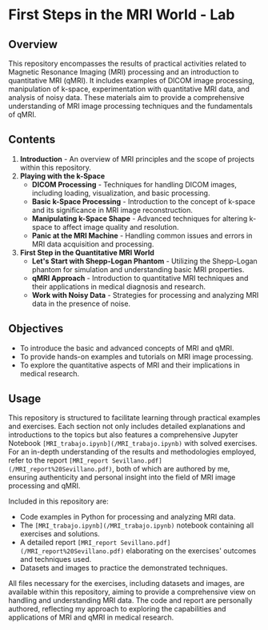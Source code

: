 # First Steps in the MRI World - Lab

## Overview

This repository encompasses the results of practical activities related to Magnetic Resonance Imaging (MRI) processing and an introduction to quantitative MRI (qMRI). It includes examples of DICOM image processing, manipulation of k-space, experimentation with quantitative MRI data, and analysis of noisy data. These materials aim to provide a comprehensive understanding of MRI image processing techniques and the fundamentals of qMRI.

## Contents

1. **Introduction** - An overview of MRI principles and the scope of projects within this repository.
2. **Playing with the k-Space**
   - **DICOM Processing** - Techniques for handling DICOM images, including loading, visualization, and basic processing.
   - **Basic k-Space Processing** - Introduction to the concept of k-space and its significance in MRI image reconstruction.
   - **Manipulating k-Space Shape** - Advanced techniques for altering k-space to affect image quality and resolution.
   - **Panic at the MRI Machine** - Handling common issues and errors in MRI data acquisition and processing.
3. **First Step in the Quantitative MRI World**
   - **Let's Start with Shepp-Logan Phantom** - Utilizing the Shepp-Logan phantom for simulation and understanding basic MRI properties.
   - **qMRI Approach** - Introduction to quantitative MRI techniques and their applications in medical diagnosis and research.
   - **Work with Noisy Data** - Strategies for processing and analyzing MRI data in the presence of noise.

## Objectives

- To introduce the basic and advanced concepts of MRI and qMRI.
- To provide hands-on examples and tutorials on MRI image processing.
- To explore the quantitative aspects of MRI and their implications in medical research.

## Usage

This repository is structured to facilitate learning through practical examples and exercises. Each section not only includes detailed explanations and introductions to the topics but also features a comprehensive Jupyter Notebook `[MRI_trabajo.ipynb](/MRI_trabajo.ipynb)` with solved exercises. For an in-depth understanding of the results and methodologies employed, refer to the report `[MRI_report Sevillano.pdf](/MRI_report%20Sevillano.pdf)`, both of which are authored by me, ensuring authenticity and personal insight into the field of MRI image processing and qMRI.

Included in this repository are:
- Code examples in Python for processing and analyzing MRI data.
- The `[MRI_trabajo.ipynb](/MRI_trabajo.ipynb)` notebook containing all exercises and solutions.
- A detailed report `[MRI_report Sevillano.pdf](/MRI_report%20Sevillano.pdf)` elaborating on the exercises' outcomes and techniques used.
- Datasets and images to practice the demonstrated techniques.

All files necessary for the exercises, including datasets and images, are available within this repository, aiming to provide a comprehensive view on handling and understanding MRI data. The code and report are personally authored, reflecting my approach to exploring the capabilities and applications of MRI and qMRI in medical research.
